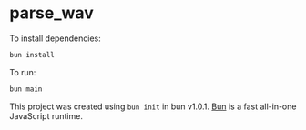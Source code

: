 # parse_wav

To install dependencies:

```bash
bun install
```

To run:

```bash
bun main
```

This project was created using `bun init` in bun v1.0.1. [Bun](https://bun.sh) is a fast all-in-one JavaScript runtime.

